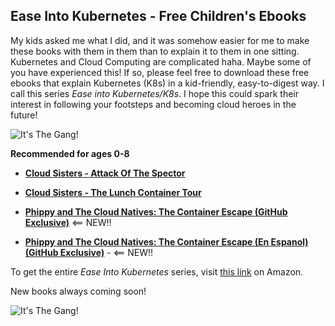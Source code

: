 ## Ease Into Kubernetes - Free Children's Ebooks

My kids asked me what I did, and it was somehow easier for me to make these books with them in them than to explain it to them in one sitting. Kubernetes and Cloud Computing are complicated haha. Maybe some of you have experienced this! If so, please feel free to download these free ebooks that explain Kubernetes (K8s) in a kid-friendly, easy-to-digest way. 
I call this series *Ease into Kubernetes/K8s*. I hope this could spark their interest in following your footsteps and becoming cloud heroes in the future!

![It's The Gang!](https://m.media-amazon.com/images/I/61HmvzM84PL._SY522_.jpg)


**Recommended for ages 0-8**

- **[Cloud Sisters - Attack Of The Spector](https://github.com/catinahat85/gitgudatcloudnative/blob/main/ebooks/Banani%20%26%20Cuncsters%20meet%20Phippy%20and%20the%20Cloud%20Natives%20.pdf)**
  
- **[Cloud Sisters - The Lunch Container Tour](https://github.com/catinahat85/gitgudatcloudnative/blob/main/ebooks/The%20Cloud%20Sisters%20The%20Container%20Lunch%20Tour.pdf)**

- **[Phippy and The Cloud Natives: The Container Escape (GitHub Exclusive)](https://github.com/catinahat85/GitGudAtCloudNative/blob/main/ebooks/Phippy%20and%20the%20Cloud%20Natives%20The%20Container%20Escape!.docx.pdf)** <== NEW!!

- **[Phippy and The Cloud Natives: The Container Escape (En Espanol) (GitHub Exclusive)](https://github.com/catinahat85/GitGudAtCloudNative/blob/main/ebooks/Phippy%20and%20the%20Cloud%20Natives%20La%20Fuga%20Contededores%20Espanol.pdf)** - <== NEW!!


To get the entire *Ease Into Kubernetes* series, visit [this link](https://www.amazon.com/dp/B0CLKVVZ55?binding=paperback&searchxofy=true&ref_=dbs_s_aps_series_rwt_tpbk&qid=1725651115&sr=8-1) on Amazon.

New books always coming soon!

![It's The Gang!](https://beatsinthe.cloud/blog/content/images/2024/10/66B70F4C-C6BF-4FC0-B1F1-30B1C1990A61.JPEG)

